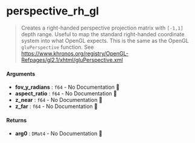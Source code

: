 # perspective\_rh\_gl

>  Creates a right-handed perspective projection matrix with `[-1,1]` depth range.
>  Useful to map the standard right-handed coordinate system into what OpenGL expects.
>  This is the same as the OpenGL `gluPerspective` function.
>  See <https://www.khronos.org/registry/OpenGL-Refpages/gl2.1/xhtml/gluPerspective.xml>

#### Arguments

- **fov\_y\_radians** : `f64` \- No Documentation 🚧
- **aspect\_ratio** : `f64` \- No Documentation 🚧
- **z\_near** : `f64` \- No Documentation 🚧
- **z\_far** : `f64` \- No Documentation 🚧

#### Returns

- **arg0** : `DMat4` \- No Documentation 🚧